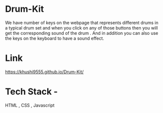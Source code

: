 # Drum-Kit
 We have number of keys on the webpage that represents different drums in a typical drum set and when you click on any of those buttons then you will get the corresponding sound of the drum . And in addition you can also use the keys on the keyboard to have a sound effect.

 # Link 
https://khushi9555.github.io/Drum-Kit/

 # Tech Stack -
 HTML , CSS , Javascript

 
